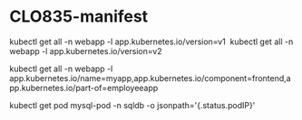 # CLO835-manifest

kubectl get all -n webapp -l app.kubernetes.io/version=v1  kubectl get all -n webapp -l app.kubernetes.io/version=v2

kubectl get all -n webapp -l app.kubernetes.io/name=myapp,app.kubernetes.io/component=frontend,app.kubernetes.io/part-of=employeeapp

kubectl get pod mysql-pod -n sqldb -o jsonpath='{.status.podIP}'
